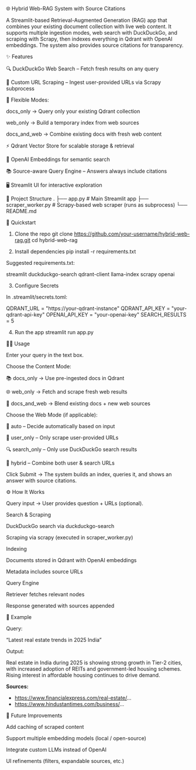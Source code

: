 🌐 Hybrid Web-RAG System with Source Citations

A Streamlit-based Retrieval-Augmented Generation (RAG) app that combines your existing document collection with live web content. It supports multiple ingestion modes, web search with DuckDuckGo, and scraping with Scrapy, then indexes everything in Qdrant with OpenAI embeddings. The system also provides source citations for transparency.

✨ Features

🔍 DuckDuckGo Web Search – Fetch fresh results on any query

🔗 Custom URL Scraping – Ingest user-provided URLs via Scrapy subprocess

🧩 Flexible Modes:

docs_only → Query only your existing Qdrant collection

web_only → Build a temporary index from web sources

docs_and_web → Combine existing docs with fresh web content

⚡ Qdrant Vector Store for scalable storage & retrieval

🔑 OpenAI Embeddings for semantic search

📚 Source-aware Query Engine – Answers always include citations

🖥️ Streamlit UI for interactive exploration

📂 Project Structure
.
├── app.py             # Main Streamlit app
├── scraper_worker.py  # Scrapy-based web scraper (runs as subprocess)
└── README.md

🚀 Quickstart
1. Clone the repo
git clone https://github.com/your-username/hybrid-web-rag.git
cd hybrid-web-rag

2. Install dependencies
pip install -r requirements.txt


Suggested requirements.txt:

streamlit
duckduckgo-search
qdrant-client
llama-index
scrapy
openai

3. Configure Secrets

In .streamlit/secrets.toml:

QDRANT_URL = "https://your-qdrant-instance"
QDRANT_API_KEY = "your-qdrant-api-key"
OPENAI_API_KEY = "your-openai-key"
SEARCH_RESULTS = 5

4. Run the app
streamlit run app.py

🧑‍💻 Usage

Enter your query in the text box.

Choose the Content Mode:

📚 docs_only → Use pre-ingested docs in Qdrant

🌐 web_only → Fetch and scrape fresh web results

🧹 docs_and_web → Blend existing docs + new web sources

Choose the Web Mode (if applicable):

🤖 auto – Decide automatically based on input

🔗 user_only – Only scrape user-provided URLs

🔍 search_only – Only use DuckDuckGo search results

🧪 hybrid – Combine both user & search URLs

Click Submit → The system builds an index, queries it, and shows an answer with source citations.

⚙️ How It Works

Query input → User provides question + URLs (optional).

Search & Scraping

DuckDuckGo search via duckduckgo-search

Scraping via scrapy (executed in scraper_worker.py)

Indexing

Documents stored in Qdrant with OpenAI embeddings

Metadata includes source URLs

Query Engine

Retriever fetches relevant nodes

Response generated with sources appended

📖 Example

Query:

“Latest real estate trends in 2025 India”

Output:

Real estate in India during 2025 is showing strong growth in Tier-2 cities, with increased adoption of REITs and government-led housing schemes. Rising interest in affordable housing continues to drive demand.

**Sources:**
- https://www.financialexpress.com/real-estate/...
- https://www.hindustantimes.com/business/...

🔮 Future Improvements

Add caching of scraped content

Support multiple embedding models (local / open-source)

Integrate custom LLMs instead of OpenAI

UI refinements (filters, expandable sources, etc.)

